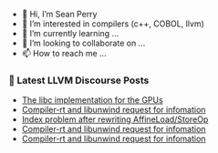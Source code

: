 - 👋 Hi, I’m Sean Perry
- 👀 I’m interested in compilers (c++, COBOL, llvm)
- 🌱 I’m currently learning ...
- 💞️ I’m looking to collaborate on ...
- 📫 How to reach me ...

<!---
s66perry/s66perry is a ✨ special ✨ repository because its `README.md` (this file) appears on your GitHub profile.
You can click the Preview link to take a look at your changes.
--->
### 📕 Latest LLVM Discourse Posts

<!-- DISCOURSE-LLVM:START -->
- [The libc implementation for the GPUs](https://discourse.llvm.org/t/the-libc-implementation-for-the-gpus/66129?page=2#post_24)
- [Compiler-rt and libunwind request for infomation](https://discourse.llvm.org/t/compiler-rt-and-libunwind-request-for-infomation/67132#post_3)
- [Index problem after rewriting AffineLoad/StoreOp](https://discourse.llvm.org/t/index-problem-after-rewriting-affineload-storeop/67133#post_1)
- [Compiler-rt and libunwind request for infomation](https://discourse.llvm.org/t/compiler-rt-and-libunwind-request-for-infomation/67132#post_2)
- [Compiler-rt and libunwind request for infomation](https://discourse.llvm.org/t/compiler-rt-and-libunwind-request-for-infomation/67132#post_1)
<!-- DISCOURSE-LLVM:END -->
